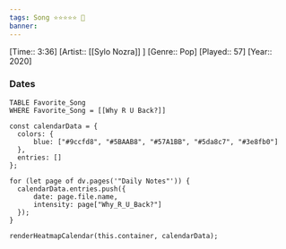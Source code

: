 ```yaml
---
tags: Song ⭐⭐⭐⭐⭐ 💛
banner: 
---
```

[Time:: 3:36]
[Artist:: [[Sylo Nozra]] ]
[Genre:: Pop]
[Played:: 57]
[Year:: 2020]
### Dates
````dataview
TABLE Favorite_Song
WHERE Favorite_Song = [[Why R U Back?]]
````

  ```dataviewjs
const calendarData = { 
	colors: { 
		blue: ["#9ccfd8", "#5BAAB8", "#57A1BB", "#5da8c7", "#3e8fb0"] 
	}, 
	entries: [] 
}; 

for (let page of dv.pages('"Daily Notes"')) { 
	calendarData.entries.push({ 
		date: page.file.name, 
		intensity: page["Why_R_U_Back?"]
	}); 
} 

renderHeatmapCalendar(this.container, calendarData);
```
